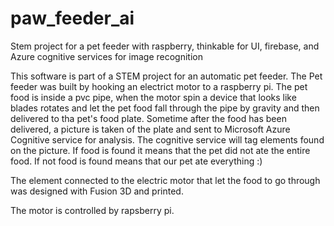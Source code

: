 # paw_feeder_ai
Stem project for a pet feeder with raspberry, thinkable for UI, firebase, and Azure cognitive services for image recognition 

This software is part of a STEM project for an automatic pet feeder.
The Pet feeder was built by hooking an electrict motor to a raspberry pi. The pet food is inside a pvc pipe, when the motor spin a device that looks like blades rotates and let the pet food fall through the pipe by gravity
and then delivered to tha pet's food plate. Sometime after the food has been delivered, a picture is taken of the plate and sent to Microsoft Azure Cognitive service for analysis. 
The cognitive service will tag elements found on the picture. If food is found it means that the pet did not ate the entire food. If not food is found means that our pet ate everything :)

The element connected to the electric motor that let the food to go through was designed with Fusion 3D and printed.

The motor is controlled by rapsberry pi.
